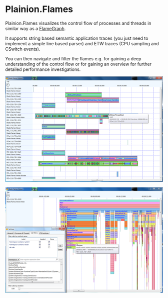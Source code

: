 # Plainion.Flames

Plainion.Flames visualizes the control flow of processes and threads in similar way as a [FlameGraph](http://www.brendangregg.com/FlameGraphs/cpuflamegraphs.html).

It supports string based semantic application traces (you just need to implement a simple line based parser) and ETW traces (CPU sampling and CSwitch events).

You can then navigate and filter the flames e.g. for gaining a deep understanding of the control flow or for gaining an overview for further detailed performance investigations.


![](doc/Screenshots/Flames.Overview.png)

![](doc/Screenshots/Flames.Filter.png)


